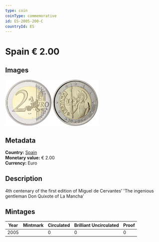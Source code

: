 ```yaml
---
type: coin
coinType: commemorative
id: ES-2005-200-C
countryId: ES
---
```


# Spain € 2.00

## Images

<img src="../../Images/common-2002-200.webp" height="150" alt="Front image"><img src="Images/ES-2005-200.webp" height="150" alt="Back image">

## Metadata

**Country:** [Spain](../../Countries/Spain/index.md)\
**Monetary value:** € 2.00\
**Currency:** Euro

## Description

4th centenary of the first edition of Miguel de Cervantes’ 'The ingenious gentleman Don Quixote of La Mancha'

## Mintages

| Year | Mintmark | Circulated | Brilliant Uncirculated | Proof |
| ---- | -------- | ---------- | ---------------------- | ----- |
| 2005 |          | 0          | 0                      | 0     |
